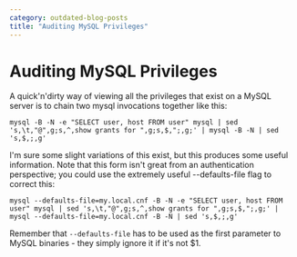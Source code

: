```yaml
---
category: outdated-blog-posts
title: "Auditing MySQL Privileges"
---
```


# Auditing MySQL Privileges

A quick'n'dirty way of viewing all the privileges that exist on a MySQL
server is to chain two mysql invocations together like this:

    mysql -B -N -e "SELECT user, host FROM user" mysql | sed 's,\t,"@",g;s,^,show grants for ",g;s,$,";,g;' | mysql -B -N | sed 's,$,;,g'

I'm sure some slight variations of this exist, but this produces some useful
information. Note that this form isn't great from an authentication
perspective; you could use the extremely useful --defaults-file flag to correct
this:

    mysql --defaults-file=my.local.cnf -B -N -e "SELECT user, host FROM user" mysql | sed 's,\t,"@",g;s,^,show grants for ",g;s,$,";,g;' | mysql --defaults-file=my.local.cnf -B -N | sed 's,$,;,g'

Remember that `--defaults-file` has to be used as the first parameter to
MySQL binaries - they simply ignore it if it's not $1.
